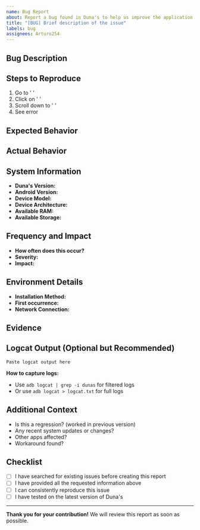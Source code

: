 ```yaml
---
name: Bug Report
about: Report a bug found in Duna's to help us improve the application
title: "[BUG] Brief description of the issue"
labels: bug
assignees: Arturo254
---
```


## Bug Description
<!-- Provide a clear and concise description of what the bug is. -->

## Steps to Reproduce
<!-- Provide detailed steps to reproduce the behavior: -->
1. Go to ' '
2. Click on ' '
3. Scroll down to ' '
4. See error

## Expected Behavior
<!-- Describe what you expected to happen. -->

## Actual Behavior
<!-- Describe what actually happened instead. -->

## System Information
- **Duna's Version:** <!-- e.g., 1.2.3 -->
- **Android Version:** <!-- e.g., Android 13 (API 33) -->
- **Device Model:** <!-- e.g., Samsung Galaxy S21 -->
- **Device Architecture:** <!-- e.g., arm64-v8a, armeabi-v7a -->
- **Available RAM:** <!-- e.g., 8GB -->
- **Available Storage:** <!-- e.g., 128GB total, 45GB free -->

## Frequency and Impact
- **How often does this occur?** <!-- Always / Sometimes / Rarely -->
- **Severity:** <!-- Critical / High / Medium / Low -->
- **Impact:** <!-- App crashes / Feature unusable / UI issue / Performance issue -->

## Environment Details
- **Installation Method:** <!-- Play Store / APK / F-Droid -->
- **First occurrence:** <!-- Version when bug first appeared, if known -->
- **Network Connection:** <!-- WiFi / Mobile Data / Offline -->

## Evidence
<!-- Attach screenshots, videos, or GIFs that demonstrate the issue -->
<!-- You can drag and drop files directly here -->

## Logcat Output (Optional but Recommended)
<!-- Include relevant logcat output if available -->
```
Paste logcat output here
```
**How to capture logs:**
- Use `adb logcat | grep -i dunas` for filtered logs
- Or use `adb logcat > logcat.txt` for full logs

## Additional Context
<!-- Add any other context about the problem here -->
- Is this a regression? (worked in previous version)
- Any recent system updates or changes?
- Other apps affected?
- Workaround found?

## Checklist
<!-- Please check the boxes that apply -->
- [ ] I have searched for existing issues before creating this report
- [ ] I have provided all the requested information above
- [ ] I can consistently reproduce this issue
- [ ] I have tested on the latest version of Duna's

---

**Thank you for your contribution!** We will review this report as soon as possible.
